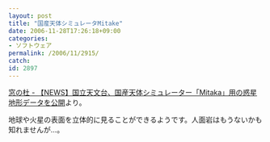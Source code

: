 ```yaml
---
layout: post
title: "国産天体シミュレータMitake"
date: 2006-11-28T17:26:18+09:00
categories:
- ソフトウェア
permalink: /2006/11/2915/
catch: 
id: 2897
---
```

[窓の杜 - 【NEWS】国立天文台、国産天体シミュレーター「Mitaka」用の惑星地形データを公開](http://www.forest.impress.co.jp/article/2006/11/27/mitaka.html)より。

地球や火星の表面を立体的に見ることができるようです。人面岩はもうないかも知れませんが…。

